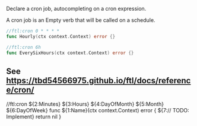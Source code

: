 Declare a cron job, autocompleting on a cron expression.

A cron job is an Empty verb that will be called on a schedule. 

```go
//ftl:cron 0 * * * *
func Hourly(ctx context.Context) error {}

//ftl:cron 6h
func EverySixHours(ctx context.Context) error {}
```

See https://tbd54566975.github.io/ftl/docs/reference/cron/
---

//ftl:cron ${2:Minutes} ${3:Hours} ${4:DayOfMonth} ${5:Month} ${6:DayOfWeek}
func ${1:Name}(ctx context.Context) error {
	${7:// TODO: Implement}
	return nil
}
